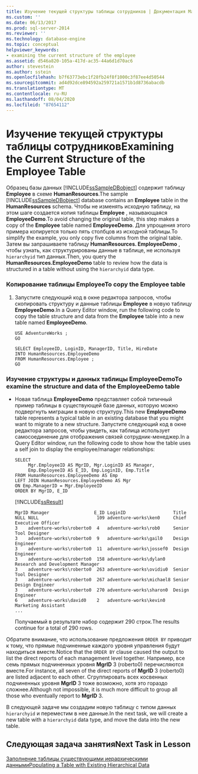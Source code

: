 ```yaml
---
title: Изучение текущей структуры таблицы сотрудников | Документация Майкрософт
ms.custom: ''
ms.date: 06/13/2017
ms.prod: sql-server-2014
ms.reviewer: ''
ms.technology: database-engine
ms.topic: conceptual
helpviewer_keywords:
- examining the current structure of the employee
ms.assetid: d546a820-105a-417d-ac35-44a6d1d70ac6
author: stevestein
ms.author: sstein
ms.openlocfilehash: b7f63773ebc1f28fb24f8f1000c3f87ee4d50544
ms.sourcegitcommit: ad4d92dce894592a259721a1571b1d8736abacdb
ms.translationtype: MT
ms.contentlocale: ru-RU
ms.lasthandoff: 08/04/2020
ms.locfileid: "87654112"
---
```

# <a name="examining-the-current-structure-of-the-employee-table"></a><span data-ttu-id="72189-102">Изучение текущей структуры таблицы сотрудников</span><span class="sxs-lookup"><span data-stu-id="72189-102">Examining the Current Structure of the Employee Table</span></span>
  <span data-ttu-id="72189-103"> Образец базы данных [!INCLUDE[ssSampleDBobject](../../includes/sssampledbobject-md.md)] содержит таблицу **Employee** в схеме **HumanResources**.</span><span class="sxs-lookup"><span data-stu-id="72189-103">The sample [!INCLUDE[ssSampleDBobject](../../includes/sssampledbobject-md.md)] database contains an **Employee** table in the **HumanResources** schema.</span></span> <span data-ttu-id="72189-104">Чтобы не изменять исходную таблицу, на этом шаге создается копия таблицы **Employee** , называющаяся **EmployeeDemo**.</span><span class="sxs-lookup"><span data-stu-id="72189-104">To avoid changing the original table, this step makes a copy of the **Employee** table named **EmployeeDemo**.</span></span> <span data-ttu-id="72189-105">Для упрощения этого примера копируется только пять столбцов из исходной таблицы.</span><span class="sxs-lookup"><span data-stu-id="72189-105">To simplify the example, you only copy five columns from the original table.</span></span> <span data-ttu-id="72189-106">Затем вы запрашиваете таблицу **HumanResources. EmployeeDemo** , чтобы узнать, как структурированы данные в таблице, не используя `hierarchyid` тип данных.</span><span class="sxs-lookup"><span data-stu-id="72189-106">Then, you query the **HumanResources.EmployeeDemo** table to review how the data is structured in a table without using the `hierarchyid` data type.</span></span>  
  
### <a name="to-copy-the-employee-table"></a><span data-ttu-id="72189-107">Копирование таблицы Employee</span><span class="sxs-lookup"><span data-stu-id="72189-107">To copy the Employee table</span></span>  
  
1.  <span data-ttu-id="72189-108">Запустите следующий код в окне редактора запросов, чтобы скопировать структуру и данные таблицы **Employee** в новую таблицу **EmployeeDemo**.</span><span class="sxs-lookup"><span data-stu-id="72189-108">In a Query Editor window, run the following code to copy the table structure and data from the **Employee** table into a new table named **EmployeeDemo**.</span></span>  
  
    ```  
    USE AdventureWorks ;  
    GO  
  
    SELECT EmployeeID, LoginID, ManagerID, Title, HireDate   
    INTO HumanResources.EmployeeDemo   
    FROM HumanResources.Employee ;  
    GO  
    ```  
  
### <a name="to-examine-the-structure-and-data-of-the-employeedemo-table"></a><span data-ttu-id="72189-109">Изучение структуры и данных таблицы EmployeeDemo</span><span class="sxs-lookup"><span data-stu-id="72189-109">To examine the structure and data of the EmployeeDemo table</span></span>  
  
-   <span data-ttu-id="72189-110">Новая таблица **EmployeeDemo** представляет собой типичный пример таблицы в существующей базе данных, которую можно подвергнуть миграции в новую структуру.</span><span class="sxs-lookup"><span data-stu-id="72189-110">This new **EmployeeDemo** table represents a typical table in an existing database that you might want to migrate to a new structure.</span></span> <span data-ttu-id="72189-111">Запустите следующий код в окне редактора запросов, чтобы увидеть, как таблица использует самосоединение для отображения связей сотрудник-менеджер.</span><span class="sxs-lookup"><span data-stu-id="72189-111">In a Query Editor window, run the following code to show how the table uses a self join to display the employee/manager relationships:</span></span>  
  
    ```  
    SELECT   
         Mgr.EmployeeID AS MgrID, Mgr.LoginID AS Manager,   
         Emp.EmployeeID AS E_ID, Emp.LoginID, Emp.Title  
    FROM HumanResources.EmployeeDemo AS Emp  
    LEFT JOIN HumanResources.EmployeeDemo AS Mgr  
    ON Emp.ManagerID = Mgr.EmployeeID  
    ORDER BY MgrID, E_ID  
    ```  
  
     [!INCLUDE[ssResult](../../includes/ssresult-md.md)]  
  
    ```  
    MgrID Manager                 E_ID LoginID                  Title  
    NULL NULL                      109 adventure-works\ken0     Chief Executive Officer  
    3    adventure-works\roberto0  4   adventure-works\rob0     Senior Tool Designer  
    3    adventure-works\roberto0  9   adventure-works\gail0    Design Engineer  
    3    adventure-works\roberto0  11  adventure-works\jossef0  Design Engineer  
    3    adventure-works\roberto0  158 adventure-works\dylan0   Research and Development Manager  
    3    adventure-works\roberto0  263 adventure-works\ovidiu0  Senior Tool Designer  
    3    adventure-works\roberto0  267 adventure-works\michael8 Senior Design Engineer  
    3    adventure-works\roberto0  270 adventure-works\sharon0  Design Engineer  
    6    adventure-works\david0    2   adventure-works\kevin0   Marketing Assistant  
    ...  
    ```  
  
     <span data-ttu-id="72189-112">Получаемый в результате набор содержит 290 строк.</span><span class="sxs-lookup"><span data-stu-id="72189-112">The results continue for a total of 290 rows.</span></span>  
  
 <span data-ttu-id="72189-113">Обратите внимание, что использование предложения `ORDER BY` приводит к тому, что прямые подчиненные каждого уровня управления будут находиться вместе.</span><span class="sxs-lookup"><span data-stu-id="72189-113">Notice that the `ORDER BY` clause caused the output to list the direct reports of each management level together.</span></span> <span data-ttu-id="72189-114">Например, все семь прямых подчиненных уровня **MgrID** 3 (roberto0) перечисляются вместе.</span><span class="sxs-lookup"><span data-stu-id="72189-114">For instance, all seven of the direct reports of **MgrID** 3 (roberto0) are listed adjacent to each other.</span></span> <span data-ttu-id="72189-115">Сгруппировать всех косвенных подчиненных уровня **MgrID** 3 тоже возможно, хотя это гораздо сложнее.</span><span class="sxs-lookup"><span data-stu-id="72189-115">Although not impossible, it is much more difficult to group all those who eventually report to **MgrID** 3.</span></span>  
  
 <span data-ttu-id="72189-116">В следующей задаче мы создадим новую таблицу с типом данных `hierarchyid` и переместим в нее данные.</span><span class="sxs-lookup"><span data-stu-id="72189-116">In the next task, we will create a new table with a `hierarchyid` data type, and move the data into the new table.</span></span>  
  
## <a name="next-task-in-lesson"></a><span data-ttu-id="72189-117">Следующая задача занятия</span><span class="sxs-lookup"><span data-stu-id="72189-117">Next Task in Lesson</span></span>  
 [<span data-ttu-id="72189-118">Заполнение таблицы существующими иерархическими данными</span><span class="sxs-lookup"><span data-stu-id="72189-118">Populating a Table with Existing Hierarchical Data</span></span>](lesson-1-2-populating-a-table-with-existing-hierarchical-data.md)  
  
  
